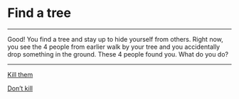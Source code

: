 # Find a tree

---

Good! You find a tree and stay up to hide yourself from others. Right now, you see the 4 people from earlier walk by your tree and you accidentally drop something in the ground. These 4 people found you. What do you do?

---

[Kill them](21-four-throws.md)          

[Don’t kill](19-dont-kill.md)
